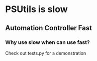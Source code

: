 # PSUtils is slow

## Automation Controller Fast

### Why use slow when can use fast?




Check out tests.py for a demonstration
